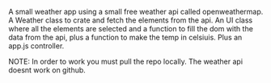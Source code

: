 A small weather app using a small free weather api called openweathermap. A Weather class to crate and fetch the elements from the api. An UI class
where all the elements are selected and a function to fill the dom with the data from the api, plus a function to make the temp in celsiuis.
Plus an app.js controller.

NOTE: In order to work you must pull the repo locally. The weather api doesnt work on github.
